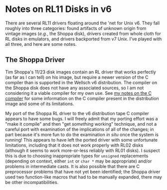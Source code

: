 Notes on RL11 Disks in v6
===

There are several RL11 drivers floating around the 'net for Unix v6.
They fall roughly into three categories: found artifacts of unknown
origin from vintage images (_e.g._, the Shoppa disk), drivers created
from whole cloth for RL disks in emulators, and drivers backported
from v7 Unix.  I've played with all three, and here are some notes.

The Shoppa Driver
---

Tim Shoppa's 11/23 disk images contain an RL driver that works
perfectly (as far as I can tell) on his image, but require a newer
version of the C compiler than is supported in the Wellsch v6
distribution.  The compiler on the Shoppa disk does not have any
associated sources, so I am not considering it a viable compiler for
my own use.  See [my notes on the C compiler](c.md) for some
information on the C compiler present in the distribution image and
some of its limitations.

My port of the Shoppa RL driver to the v6 distribution tape C compiler
appears to have some bugs.  I will freely admit that my porting effort
was a "make it compile" and then "get _something_ working" technique,
and not a careful port with examination of the implications of all of
the changes; in part because it's more fun to do the examination _in
situ_ once the system is running!  This appears to have left the
ported driver with some unfortunate limitations, including that it
does not work properly with RL02 disks (although it seems to work
more-or-less reliably with RL01 disks).  I suspect this is due to
choosing inappropriate types for `unsigned` replacements (depending on
context, either `int` or `char *` may be appropriate) and/or problems
in intermediate casts.  It is also possible that there are C
preprocessor problems that have not yet been identified; the Shoppa
driver used two function-like macros that had to be manually expanded,
there may be other incompatibilities.
